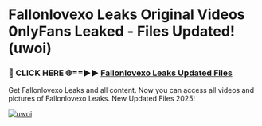 # Fallonlovexo Leaks Original Videos 0nlyFans Leaked - Files Updated! (uwoi)

<h3>🔴 CLICK HERE 🌐==►► <a href="https://tinyurl.com/2m67pmp6" rel="nofollow">Fallonlovexo Leaks Updated Files</a></h3>

Get Fallonlovexo Leaks and all content. Now you can access all videos and pictures of Fallonlovexo Leaks. New Updated Files 2025!

[![uwoi](https://i.imgur.com/H4QAA4z.gif)](https://tinyurl.com/2m67pmp6)